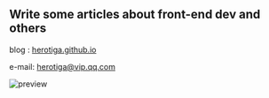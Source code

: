 ## Write some articles about front-end dev and others

blog : [herotiga.github.io](https://herotiga.github.io)

e-mail: [herotiga@vip.qq.com](mailto:herotiga@vip.qq.com)

![preview](https://cdn.jsdelivr.net/gh/herotiga/cdn/img/article/blog-prewview.png)
